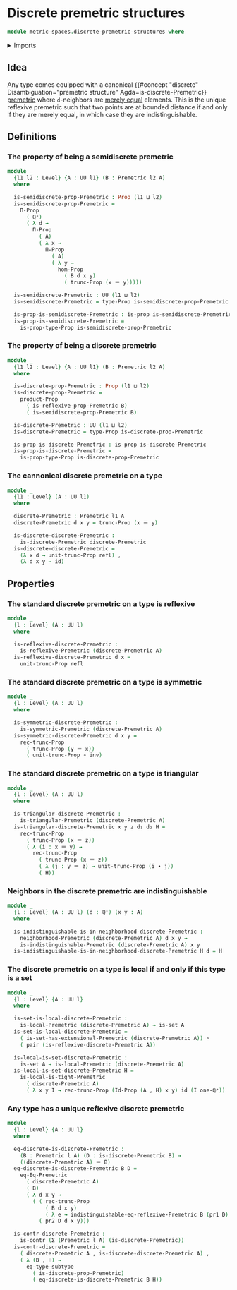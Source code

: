 # Discrete premetric structures

```agda
module metric-spaces.discrete-premetric-structures where
```

<details><summary>Imports</summary>

```agda
open import elementary-number-theory.positive-rational-numbers

open import foundation.action-on-identifications-functions
open import foundation.binary-relations
open import foundation.contractible-types
open import foundation.dependent-pair-types
open import foundation.equivalences
open import foundation.function-extensionality
open import foundation.function-types
open import foundation.fundamental-theorem-of-identity-types
open import foundation.identity-types
open import foundation.logical-equivalences
open import foundation.propositional-extensionality
open import foundation.propositional-truncations
open import foundation.propositions
open import foundation.sets
open import foundation.subtypes
open import foundation.torsorial-type-families
open import foundation.transport-along-identifications
open import foundation.univalence
open import foundation.universe-levels

open import metric-spaces.extensional-premetric-structures
open import metric-spaces.monotonic-premetric-structures
open import metric-spaces.premetric-structures
open import metric-spaces.reflexive-premetric-structures
open import metric-spaces.symmetric-premetric-structures
open import metric-spaces.triangular-premetric-structures
```

</details>

## Idea

Any type comes equipped with a canonical
{{#concept "discrete" Disambiguation="premetric structure" Agda=is-discrete-Premetric}}
[premetric](metric-spaces.premetric-structures.md) where `d`-neighbors are
[merely equal](foundation.mere-equality.md) elements. This is the unique
reflexive premetric such that two points are at bounded distance if and only if
they are merely equal, in which case they are indistinguishable.

## Definitions

### The property of being a semidiscrete premetric

```agda
module _
  {l1 l2 : Level} {A : UU l1} (B : Premetric l2 A)
  where

  is-semidiscrete-prop-Premetric : Prop (l1 ⊔ l2)
  is-semidiscrete-prop-Premetric =
    Π-Prop
      ( ℚ⁺)
      ( λ d →
        Π-Prop
          ( A)
          ( λ x →
            Π-Prop
              ( A)
              ( λ y →
                hom-Prop
                  ( B d x y)
                  ( trunc-Prop (x ＝ y)))))

  is-semidiscrete-Premetric : UU (l1 ⊔ l2)
  is-semidiscrete-Premetric = type-Prop is-semidiscrete-prop-Premetric

  is-prop-is-semidiscrete-Premetric : is-prop is-semidiscrete-Premetric
  is-prop-is-semidiscrete-Premetric =
    is-prop-type-Prop is-semidiscrete-prop-Premetric
```

### The property of being a discrete premetric

```agda
module _
  {l1 l2 : Level} {A : UU l1} (B : Premetric l2 A)
  where

  is-discrete-prop-Premetric : Prop (l1 ⊔ l2)
  is-discrete-prop-Premetric =
    product-Prop
      ( is-reflexive-prop-Premetric B)
      ( is-semidiscrete-prop-Premetric B)

  is-discrete-Premetric : UU (l1 ⊔ l2)
  is-discrete-Premetric = type-Prop is-discrete-prop-Premetric

  is-prop-is-discrete-Premetric : is-prop is-discrete-Premetric
  is-prop-is-discrete-Premetric =
    is-prop-type-Prop is-discrete-prop-Premetric
```

### The cannonical discrete premetric on a type

```agda
module _
  {l1 : Level} (A : UU l1)
  where

  discrete-Premetric : Premetric l1 A
  discrete-Premetric d x y = trunc-Prop (x ＝ y)

  is-discrete-discrete-Premetric :
    is-discrete-Premetric discrete-Premetric
  is-discrete-discrete-Premetric =
    (λ x d → unit-trunc-Prop refl) ,
    (λ d x y → id)
```

## Properties

### The standard discrete premetric on a type is reflexive

```agda
module _
  {l : Level} (A : UU l)
  where

  is-reflexive-discrete-Premetric :
    is-reflexive-Premetric (discrete-Premetric A)
  is-reflexive-discrete-Premetric d x =
    unit-trunc-Prop refl
```

### The standard discrete premetric on a type is symmetric

```agda
module _
  {l : Level} (A : UU l)
  where

  is-symmetric-discrete-Premetric :
    is-symmetric-Premetric (discrete-Premetric A)
  is-symmetric-discrete-Premetric d x y =
    rec-trunc-Prop
      ( trunc-Prop (y ＝ x))
      ( unit-trunc-Prop ∘ inv)
```

### The standard discrete premetric on a type is triangular

```agda
module _
  {l : Level} (A : UU l)
  where

  is-triangular-discrete-Premetric :
    is-triangular-Premetric (discrete-Premetric A)
  is-triangular-discrete-Premetric x y z d₁ d₂ H =
    rec-trunc-Prop
      ( trunc-Prop (x ＝ z))
      ( λ (i : x ＝ y) →
        rec-trunc-Prop
          ( trunc-Prop (x ＝ z))
          ( λ (j : y ＝ z) → unit-trunc-Prop (i ∙ j))
          ( H))
```

### Neighbors in the discrete premetric are indistinguishable

```agda
module _
  {l : Level} (A : UU l) (d : ℚ⁺) (x y : A)
  where

  is-indistinguishable-is-in-neighborhood-discrete-Premetric :
    neighborhood-Premetric (discrete-Premetric A) d x y →
    is-indistinguishable-Premetric (discrete-Premetric A) x y
  is-indistinguishable-is-in-neighborhood-discrete-Premetric H d = H
```

### The discrete premetric on a type is local if and only if this type is a set

```agda
module _
  {l : Level} {A : UU l}
  where

  is-set-is-local-discrete-Premetric :
    is-local-Premetric (discrete-Premetric A) → is-set A
  is-set-is-local-discrete-Premetric =
    ( is-set-has-extensional-Premetric (discrete-Premetric A)) ∘
    ( pair (is-reflexive-discrete-Premetric A))

  is-local-is-set-discrete-Premetric :
    is-set A → is-local-Premetric (discrete-Premetric A)
  is-local-is-set-discrete-Premetric H =
    is-local-is-tight-Premetric
      ( discrete-Premetric A)
      ( λ x y I → rec-trunc-Prop (Id-Prop (A , H) x y) id (I one-ℚ⁺))
```

### Any type has a unique reflexive discrete premetric

```agda
module _
  {l : Level} {A : UU l}
  where

  eq-discrete-is-discrete-Premetric :
    (B : Premetric l A) (D : is-discrete-Premetric B) →
    ((discrete-Premetric A) ＝ B)
  eq-discrete-is-discrete-Premetric B D =
    eq-Eq-Premetric
      ( discrete-Premetric A)
      ( B)
      ( λ d x y →
        ( ( rec-trunc-Prop
            ( B d x y)
            ( λ e → indistinguishable-eq-reflexive-Premetric B (pr1 D) e d)) ,
          ( pr2 D d x y)))

  is-contr-discrete-Premetric :
    is-contr (Σ (Premetric l A) (is-discrete-Premetric))
  is-contr-discrete-Premetric =
    ( discrete-Premetric A , is-discrete-discrete-Premetric A) ,
    ( λ (B , H) →
      eq-type-subtype
        ( is-discrete-prop-Premetric)
        ( eq-discrete-is-discrete-Premetric B H))
```
